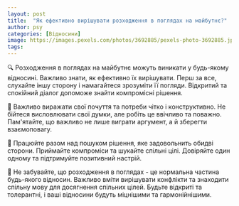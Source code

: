 ```yaml
---
layout: post
title:  "Як ефективно вирішувати розходження в поглядах на майбутнє?"
author: psy
categories: [Відносини]
image: https://images.pexels.com/photos/3692885/pexels-photo-3692885.jpeg?auto=compress&cs=tinysrgb&fit=crop&h=627&w=1200
tags: 
---
```


🔍 Розходження в поглядах на майбутнє можуть виникати у будь-якому відносині. Важливо знати, як ефективно їх вирішувати. Перш за все, слухайте іншу сторону і намагайтеся зрозуміти її погляди. Відкритий та спокійний діалог допоможе знайти компромісні рішення.

💬 Важливо виражати свої почуття та потреби чітко і конструктивно. Не бійтеся висловлювати свої думки, але робіть це ввічливо та поважно. Пам'ятайте, що важливо не лише виграти аргумент, а й зберегти взаємоповагу.

🤝 Працюйте разом над пошуком рішення, яке задовольнить обидві сторони. Приймайте компроміси та шукайте спільні цілі. Довіряйте один одному та підтримуйте позитивний настрій.

🌟 Не забувайте, що розходження в поглядах - це нормальна частина будь-якого відносин. Важливо вміти вирішувати конфлікти та знаходити спільну мову для досягнення спільних цілей. Будьте відкриті та толерантні, і ваші відносини будуть міцнішими та гармонійнішими.


